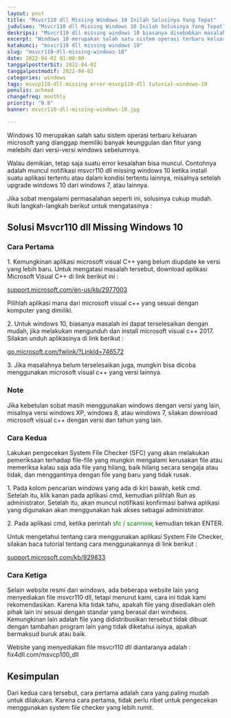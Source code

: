 ```yaml
---
layout: post
title: "Msvcr110 dll Missing Windows 10 Inilah Solusinya Yang Tepat"
judulseo: "Msvcr110 dll Missing Windows 10 Inilah Solusinya Yang Tepat"
deskripsi: "Msvcr110 dll missing windows 10 biasanya disebabkan masalah dalam missing file di windows 10, solusinya download missing file tersebut"
excerpt: "Windows 10 merupakan salah satu sistem operasi terbaru keluaran microsoft yang dianggap memiliki banyak keunggulan dan fitur yang melebihi dari versi-versi windows sebelumnya"
katakunci: "msvcr110 dll missing windows 10"
slug: "msvcr110-dll-missing-windows-10"
date: 2022-04-02 01:00:00
tanggalpostterbit: 2022-04-02
tanggalpostmodif: 2022-04-02
categories: windows
tags: msvcp110-dll-missing error-msvcp110-dll tutorial-windows-10
penulis: achmad
changefreq: monthly
priority: "0.8"
banner: msvcr110-dll-missing-windows-10.jpg 

---
```


<p>Windows 10 merupakan salah satu sistem operasi terbaru keluaran microsoft yang dianggap memiliki banyak keunggulan dan fitur yang melebihi dari versi-versi windows sebelumnya.</p>

<p>Walau demikian, tetap saja suatu error kesalahan bisa muncul. Contohnya adalah muncul notifikasi msvcr110 dll missing windows 10 ketika install suatu aplikasi tertentu atau dalam kondisi tertentu lainnya, misalnya setelah upgrade windows 10 dari windows 7, atau lainnya.</p>

<p>Jika sobat mengalami permasalahan seperti ini, solusinya cukup mudah. Ikuti langkah-langkah berikut untuk mengatasinya :</p>


## Solusi Msvcr110 dll Missing Windows 10

<h3 class="{% include classh3.html %}">Cara Pertama</h3>

<p>1. Kemungkinan aplikasi microsoft visual C++ yang belum diupdate ke versi yang lebih baru. Untuk mengatasi masalah tersebut, download aplikasi Microsoft Visual C++ di link berikut ini :</p>

<a href="https://support.microsoft.com/en-us/kb/2977003" target="_blank" rel="nofollow noopener noreferrer" >support.microsoft.com/en-us/kb/2977003</a>

<p>Pilihlah aplikasi mana dari microsoft visual c++ yang sesuai dengan komputer yang dimiliki.</p>

<p>2. Untuk windows 10, biasanya masalah ini dapat terselesaikan dengan mudah, jika melakukan mengunduh dan install microsoft visual c++ 2017. Silakan unduh aplikasinya di link berikut :</p>

<a href="https://go.microsoft.com/fwlink/?LinkId=746572" target="_blank" rel="nofollow noopener noreferrer" >go.microsoft.com/fwlink/?LinkId=746572</a>

<p>3. Jika masalahnya belum terselesaikan juga, mungkin bisa dicoba menggunakan microsoft visual c++ yang versi lainnya.</p>

<h3 class="{% include classh3.html %}">Note</h3>

<p>Jika kebetulan sobat masih menggunakan windows dengan versi yang lain, misalnya versi windows XP, windows 8, atau windows 7, silakan download microsoft visual c++ dengan versi dan tahun yang lain.</p>

<h3 class="{% include classh3.html %}">Cara Kedua</h3>

<p>Lakukan pengecekan System File Checker (SFC) yang akan melakukan pemeriksaan terhadap file-file yang mungkin mengalami kerusakan file atau memeriksa kalau saja ada file yang hilang, baik hilang secara sengaja atau tidak, dan menggantinya dengan file yang baru yang tidak rusak.</p>

<p>1. Pada kolom pencarian windows yang ada di kiri bawah, ketik cmd. Setelah itu, klik kanan pada aplikasi cmd, kemudian pilihlah Run as administrator. Setelah itu, akan muncul notifikasi konfirmasi bahwa aplikasi yang digunakan akan menggunakan hak akses sebagai administrator.</p>

<p>2. Pada aplikasi cmd, ketika perintah <span style="color:green;">sfc / scannow</span>, kemudian tekan ENTER.</p>

<p>Untuk mengetahui tentang cara menggunakan aplikasi System File Checker, silakan baca tutorial tentang cara menggunakannya di link berikut :</p>

<a href="http://support.microsoft.com/kb/929833" target="_blank" rel="nofollow noopener noreferrer" >support.microsoft.com/kb/929833</a>

<h3 class="{% include classh3.html %}">Cara Ketiga</h3>

<p>Selain website resmi dari windows, ada beberapa website lain yang menyediakan file msvcr110 dll, tetapi menurut kami, cara ini tidak kami rekomendasikan. Karena kita tidak tahu, apakah file yang disediakan oleh pihak lain ini sesuai dengan standar yang berasal dari windwos. Kemungkinan lain adalah file yang didistribusikan tersebut tidak dibuat dengan tambahan program lain yang tidak diketahui isinya, apakah bermaksud buruk atau baik.</p>

<p>Website yang menyediakan file msvcr110 dll diantaranya adalah : fix4dll.com/msvcp100_dll</p>


## Kesimpulan

<p>Dari kedua cara tersebut, cara pertama adalah cara yang paling mudah untuk dilakukan. Karena cara pertama, tidak perlu ribet untuk pengecekan menggunakan system file checker yang lebih rumit.</p>